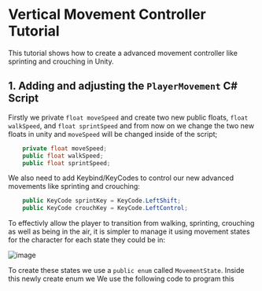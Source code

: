 # Vertical Movement Controller Tutorial

This tutorial shows how to create a advanced movement controller like sprinting and crouching in Unity.

## 1. Adding and adjusting the `PlayerMovement` C# Script

Firstly we private `float moveSpeed` and create two new public floats, `float walkSpeed`, and `float sprintSpeed` and from now on we change the two new floats in unity and `moveSpeed` will be changed inside of the script;

```.cs
    private float moveSpeed;
    public float walkSpeed;
    public float sprintSpeed;
```

We also need to add Keybind/KeyCodes to control our new advanced movements like sprinting and crouching:

```.cs
    public KeyCode sprintKey = KeyCode.LeftShift;
    public KeyCode crouchKey = KeyCode.LeftControl;
```
To effectivly allow the player to transition from walking, sprinting, crouching as well as being in the air, it is simpler to manage it using movement states for the character for each state they could be in:

![image](https://github.com/august-anumba/Advanced-Movement-Controller-Tutorial/assets/146851823/049a5e4e-ed69-4e84-99a4-1406c9868c62)

To create these states we use a `public enum` called `MovementState`. Inside this newly create enum we We use the following code to program this

```.cs

```








```.cs

```
